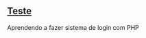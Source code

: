 [Teste](https://gferri-projects.github.io/sistema-de-login/)
-------------------------------------------------------------
Aprendendo a fazer sistema de login com PHP
